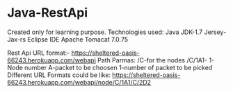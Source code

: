 # Java-RestApi
Created only for learning purpose.
Technologies used:
Java JDK-1.7
Jersey-Jax-rs
Eclipse IDE
Apache Tomacat 7.0.75

Rest Api URL format:-
https://sheltered-oasis-66243.herokuapp.com/webapi
Path Parmas:
/C-for the nodes
/C/1A1-
1-Node number
A-packet to be choosen
1-number of packet to be picked
Different URL Formats could be like:
https://sheltered-oasis-66243.herokuapp.com/webapi/node/C/1A1/C/2D2


